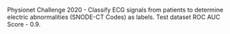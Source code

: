 Physionet Challenge 2020 - Classify ECG signals from patients to determine electric abnormalities (SNODE-CT Codes) as labels. Test dataset ROC AUC Score - 0.9.
